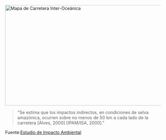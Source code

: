 <html><body><img class="alignnone" title="Expedición somos-azúcar" src="http://i726.photobucket.com/albums/ww266/metrotrujillo/Interoceanica1-1.png" alt="Mapa de Carretera Inter-Oceánica" width="619" height="327">

<blockquote>"Se estima que los impactos indirectos, en condiciones de selva amazónica, ocurren sobre no menos de 50 km a cada lado de la carretera [Alves, 2000] [IPAM/ISA, 2000]."

</blockquote>

Fuente:<a href="http://habitat.aq.upm.es/boletin/n19/amdou.html">Estudio de Impacto Ambiental</a></body></html>